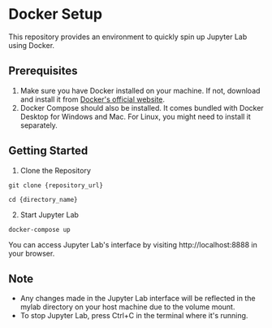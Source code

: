 # Docker Setup
This repository provides an environment to quickly spin up Jupyter Lab using Docker.
## Prerequisites
1. Make sure you have Docker installed on your machine. If not, download and install it from [Docker's official website](https://www.docker.com/).
2. Docker Compose should also be installed. It comes bundled with Docker Desktop for Windows and Mac. For Linux, you might need to install it separately.
## Getting Started
1. Clone the Repository
```
git clone {repository_url}
```
```
cd {directory_name}
```
2. Start Jupyter Lab
```
docker-compose up
```
You can access Jupyter Lab's interface by visiting http://localhost:8888 in your browser.
## Note
- Any changes made in the Jupyter Lab interface will be reflected in the mylab directory on your host machine due to the volume mount.
- To stop Jupyter Lab, press Ctrl+C in the terminal where it's running.
